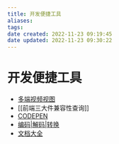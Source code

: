 ```yaml
---
title: 开发便捷工具
aliases: 
tags: 
date created: 2022-11-23 09:19:45
date updated: 2022-11-23 09:30:22
---
```


# 开发便捷工具

 - [多端视频视图](https://responsively.app/)
 - [[前端三大件兼容性查询]]
 - [CODEPEN](https://codepen.io/)
 - [编码|解码|转换](https://smalldev.tools/)
 - [文档大全](https://overapi.com/)
